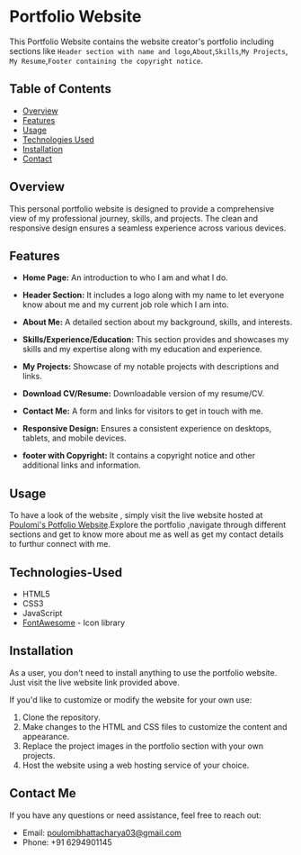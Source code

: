 # Portfolio Website

This Portfolio Website contains the website creator's portfolio including sections like `Header section with name and logo`,`About`,`Skills`,`My Projects`, ` My Resume`,`Footer containing the copyright notice`.


## Table of Contents

- [Overview](#Overview)
- [Features](#features)
- [Usage](#usage)
- [Technologies Used](#technologies-used)
- [Installation](#installation)
- [Contact](#contact)


## Overview

This personal portfolio website is designed to provide a comprehensive view of my professional journey, skills, and projects. The clean and responsive design ensures a seamless experience across various devices.

## Features 

- **Home Page:** An introduction to who I am and what I do.

- **Header Section:** It includes a logo along with my name to let everyone know about me and my current job role which I am into.

- **About Me:** A detailed section about my background, skills, and interests.

- **Skills/Experience/Education:** This section provides and showcases my skills and my expertise along with my education and experience.

- **My Projects:** Showcase of my notable projects with descriptions and links.

- **Download CV/Resume:** Downloadable version of my resume/CV.

- **Contact Me:** A form and links for visitors to get in touch with me.

- **Responsive Design:** Ensures a consistent experience on desktops, tablets, and mobile devices.

- **footer with Copyright:** It contains a copyright notice and other additional links and information.


## Usage

To have a look of the website , simply visit the live website hosted at [Poulomi's Potfolio Website](https://k29hlk.csb.app/).Explore the portfolio ,navigate through different sections and get to know more about me as well as get my contact details to furthur connect with me.

## Technologies-Used


- HTML5
- CSS3
- JavaScript
- [FontAwesome](https://fontawesome.com/) - Icon library


## Installation

As a user, you don't need to install anything to use the portfolio website. Just visit the live website link provided above.

If you'd like to customize or modify the website for your own use:

1. Clone the repository.
2. Make changes to the HTML and CSS files to customize the content and appearance.
3. Replace the project images in the portfolio section with your own projects.
4. Host the website using a web hosting service of your choice.


## Contact Me

If you have any questions or need assistance, feel free to reach out:

- Email: poulomibhattacharya03@gmail.com
- Phone: +91 6294901145

